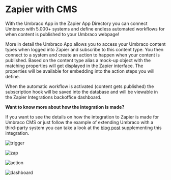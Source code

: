 # Zapier with CMS
With the Umbraco App in the Zapier App Directory you can connect Umbraco with 5.000+ systems and define endless automated workflows for when content is published to your Umbraco webpage!  

More in detail the Umbraco App allows you to access your Umbraco content types when logged into Zapier and subscribe to this content type. You then connect to a system and create an action to happen when your content is published. Based on the content type alias a mock-up object with the matching properties will get displayed in the Zapier interface. The properties will be available for embedding into the action steps you will define. 

When the automatic workflow is activated (content gets published) the subscription hook will be saved into the database and will be viewable in the Zapier Integrations backoffice dashboard.

**Want to know more about how the integration is made?**

If you want to see the details on how the integration to Zapier is made for Umbraco CMS or just follow the example of extending Umbraco with a third-party system you can take a look at the [blog post](https://umbraco.com/blog/integrating-umbraco-with-zapier/) supplementing this integration. 

![trigger](https://raw.githubusercontent.com/umbraco/Umbraco.Cms.Integrations/main/src/Umbraco.Cms.Integrations.Automation.Zapier/docs/images/trigger.png)

![zap](https://raw.githubusercontent.com/umbraco/Umbraco.Cms.Integrations/main/src/Umbraco.Cms.Integrations.Automation.Zapier/docs/images/zap.png)

![action](https://raw.githubusercontent.com/umbraco/Umbraco.Cms.Integrations/main/src/Umbraco.Cms.Integrations.Automation.Zapier/docs/images/action.png)

![dashboard](https://raw.githubusercontent.com/umbraco/Umbraco.Cms.Integrations/main/src/Umbraco.Cms.Integrations.Automation.Zapier/docs/images/dashboard.png)